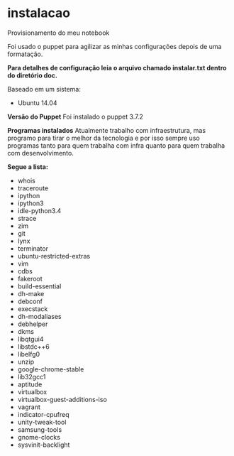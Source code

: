 # instalacao
Provisionamento do meu notebook

Foi usado o puppet para agilizar as minhas configurações depois de uma formatação.

**Para detalhes de configuração leia o arquivo chamado instalar.txt dentro do diretório doc.**

Baseado em um sistema:

* Ubuntu 14.04

**Versão do Puppet**
Foi instalado o puppet 3.7.2

**Programas instalados**
Atualmente trabalho com infraestrutura, mas programo para tirar o melhor da tecnologia e por isso sempre uso programas tanto para quem trabalha com infra quanto para quem trabalha com desenvolvimento.

**Segue a lista:**

* whois
* traceroute
* ipython
* ipython3
* idle-python3.4
* strace
* zim
* git
* lynx
* terminator
* ubuntu-restricted-extras
* vim
* cdbs
* fakeroot
* build-essential
* dh-make
* debconf
* execstack
* dh-modaliases
* debhelper
* dkms
* libqtgui4
* libstdc++6
* libelfg0
* unzip
* google-chrome-stable
* lib32gcc1
* aptitude
* virtualbox
* virtualbox-guest-additions-iso
* vagrant
* indicator-cpufreq
* unity-tweak-tool
* samsung-tools
* gnome-clocks
* sysvinit-backlight
